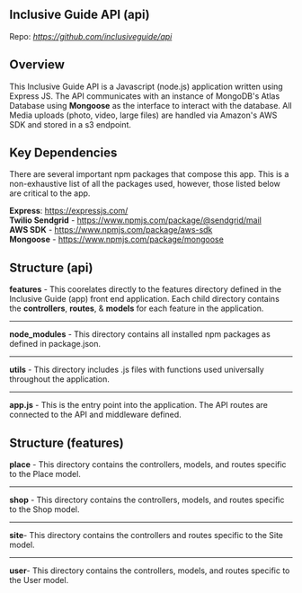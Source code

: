 ## Inclusive Guide API (api)
Repo: *https://github.com/inclusiveguide/api*

## Overview
This Inclusive Guide API is a Javascript (node.js) application written using Express JS.
The API communicates with an instance of MongoDB's Atlas Database using
**Mongoose** as the interface to interact with the database. All Media uploads (photo, video, large files)
are handled via Amazon's AWS SDK and stored in a s3 endpoint.


## Key Dependencies
There are several important npm packages that compose this app. This is a non-exhaustive list of all the packages
used, however, those listed below are critical to the app.

**Express**: https://expressjs.com/
<br />
**Twilio Sendgrid** - https://www.npmjs.com/package/@sendgrid/mail
<br />
**AWS SDK** - https://www.npmjs.com/package/aws-sdk
<br />
**Mongoose** - https://www.npmjs.com/package/mongoose

## Structure (api)
**features** - This coorelates directly to the features directory defined in the Inclusive Guide (app) front end application.
Each child directory contains the **controllers**, **routes**, & **models** for each feature in the application.
<br />
___
**node_modules** - This directory contains all installed npm packages as defined in package.json.
<br />
___
**utils** - This directory includes .js files with functions used universally throughout the application.
<br />
___
**app.js** - This is the entry point into the application. The API routes are connected to the API and middleware defined.
<br />


## Structure (features)
**place** - This directory contains the controllers, models, and routes specific to the Place model.
<br />
___
**shop** - This directory contains the controllers, models, and routes specific to the Shop model.
<br />
___
**site**- This directory contains the controllers and routes specific to the Site model.
<br />
___
**user**- This directory contains the controllers, models, and routes specific to the User model.
